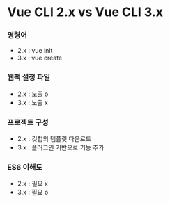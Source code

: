 # Vue CLI 2.x vs Vue CLI 3.x

### 명령어
 - 2.x : vue init
 - 3.x : vue create

### 웹팩 설정 파일
 - 2.x : 노출 o
 - 3.x : 노출 x

### 프로젝트 구성
 - 2.x : 깃헙의 템플릿 다운로드
 - 3.x : 플러그인 기반으로 기능 추가

### ES6 이해도
 - 2.x : 필요 x
 - 3.x : 필요 o
